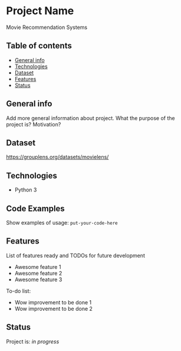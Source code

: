# Project Name
Movie Recommendation Systems

## Table of contents
* [General info](#general-info)
* [Technologies](#technologies)
* [Dataset](#data)
* [Features](#features)
* [Status](#status)

## General info
Add more general information about project. What the purpose of the project is? Motivation?

## Dataset
https://grouplens.org/datasets/movielens/

## Technologies
* Python 3

## Code Examples
Show examples of usage:
`put-your-code-here`

## Features
List of features ready and TODOs for future development
* Awesome feature 1
* Awesome feature 2
* Awesome feature 3

To-do list:
* Wow improvement to be done 1
* Wow improvement to be done 2

## Status
Project is: _in progress_
